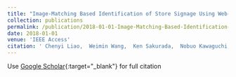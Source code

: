 ```yaml
---
title: "Image-Matching Based Identification of Store Signage Using Web-Crawled Information"
collection: publications
permalink: /publication/2018-01-01-Image-Matching-Based-Identification-of-Store-Signage-Using-Web-Crawled-Information
date: 2018-01-01
venue: 'IEEE Access'
citation: ' Chenyi Liao,  Weimin Wang,  Ken Sakurada,  Nobuo Kawaguchi, &quot;Image-Matching Based Identification of Store Signage Using Web-Crawled Information.&quot; IEEE Access, 2018.'
---
```

Use [Google Scholar](https://scholar.google.com/scholar?q=Image+Matching+Based+Identification+of+Store+Signage+Using+Web+Crawled+Information){:target="_blank"} for full citation
